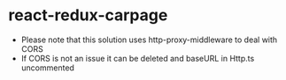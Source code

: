 # react-redux-carpage
- Please note that this solution uses http-proxy-middleware to deal with CORS
- If CORS is not an issue it can be deleted and baseURL in Http.ts uncommented
